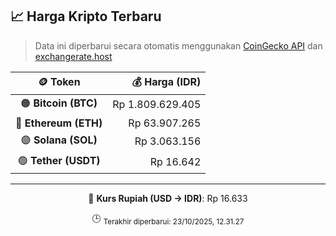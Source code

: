 

<!-- HARGA_KRIPTO -->
## 📈 Harga Kripto Terbaru

> Data ini diperbarui secara otomatis menggunakan [CoinGecko API](https://www.coingecko.com/) dan [exchangerate.host](https://exchangerate.host/)

<div align="center">

| 🪙 Token | 💰 Harga (IDR) |
|:------:|---------------:|
| 🟠 **Bitcoin (BTC)**   | Rp 1.809.629.405 |
| 🔵 **Ethereum (ETH)**  | Rp 63.907.265 |
| 🟣 **Solana (SOL)**    | Rp 3.063.156 |
| 🟢 **Tether (USDT)**   | Rp 16.642 |

---

💱 **Kurs Rupiah (USD → IDR)**: Rp 16.633

🕒 <sub>Terakhir diperbarui: 23/10/2025, 12.31.27</sub>

</div>
<!-- /HARGA_KRIPTO -->